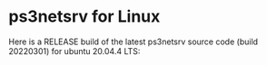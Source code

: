 # ps3netsrv for Linux

Here is a RELEASE build of the latest ps3netsrv source code (build 20220301) for ubuntu 20.04.4 LTS:
